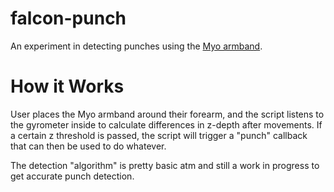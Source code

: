 # falcon-punch

An experiment in detecting punches using the [Myo armband](https://www.myo.com/).

# How it Works

User places the Myo armband around their forearm, and the script listens to the gyrometer inside to
calculate differences in z-depth after movements. If a certain z threshold is passed, the script
will trigger a "punch" callback that can then be used to do whatever. 

The detection "algorithm" is pretty basic atm and still a work in progress to get accurate punch detection.
